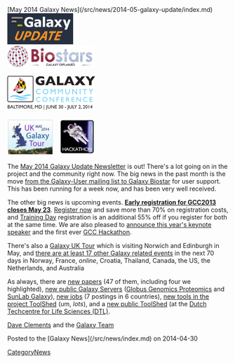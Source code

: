 <div class='newsItemHeader'>[May 2014 Galaxy News](/src/news/2014-05-galaxy-update/index.md)</div>

<div class='left'>
<a href='/src/galaxy-updates/2014-05/index.md'><img src="/src/images/logos/GalaxyUpdate200.png" alt="Galaxy Updates" width=150 /></a></div>
<div class='right'>
<a href='/src/galaxy-updates/2014-05/index.md#galaxy-biostar'><img src="/src/images/logos/GalaxyBiostar.png" alt="Galaxy Biostar" width="200" /></a><br /><br />
<a href='/src/galaxy-updates/2014-05/index.md#early-registration-closes-may-23'><img src="/src/images/logos/GCC2014LogoWide200.png" alt="GCC2014: June 30 - July 2" width="200" /></a><br /><br />
<a href='/src/galaxy-updates/2014-05/index.md#uk-may-2014-galaxy-tour'><img src="/src/images/logos/UKMay2014Tour.png" alt="UK May 2014 Galaxy Tour" width="105px" /></a> &nbsp;
<a href='/src/galaxy-updates/2014-05/index.md#galaxy-hackathon-at-gcc2014'><img src="/src/images/logos/GCC2014HackLogoSquare.png" alt="GCC2014 Hackathon" width="84" /></a> 
</div>

The [May 2014 Galaxy Update Newsletter](/src/galaxy-updates/2014-05/index.md) is out!  There's a lot going on in the project and the community right now.  The big news in the past month is the move [from the Galaxy-User mailing list to Galaxy Biostar](/src/galaxy-updates/2014-05/index.md#galaxy-biostar) for user support.  This has been running for a week now, and has been very well received.  

The other big news is upcoming events.  **[Early registration for GCC2013 closes May 23](/src/galaxy-updates/2014-05/index.md#gcc2014-june-30---july-2-baltimore)**.  [Register now](/src/events/gcc2014/register/index.md) and save more than 70% on registration costs, and [Training Day](/src/events/gcc2014/training-day/index.md) registration is an additional 55% off if you register for both at the same time.  We are also pleased to [announce this year's keynote speaker](/src/galaxy-updates/2014-05/index.md#keynote-speaker-steven-salzberg) and the first ever [GCC Hackathon](/src/galaxy-updates/2014-05/index.md#galaxy-hackathon-at-gcc2014).  

There's also a [Galaxy UK Tour](/src/galaxy-updates/2014-05/index.md#uk-may-2014-galaxy-tour) which is visiting Norwich and Edinburgh in May, and [there are at least 17 other Galaxy related events](/src/galaxy-updates/2014-05/index.md#other-events) in the next 70 days in Norway, France, *online*, Croatia, Thailand, Canada, the US, the Netherlands, and Australia

As always, there are [new papers](/src/galaxy-updates/2014-05/index.md#new-papers) (47 of them, including four we highlighted), [new public Galaxy Servers](/src/galaxy-updates/2014-05/index.md#new-public-servers) ([Globus Genomics Proteomics](/src/galaxy-updates/2014-05/index.md#globus-genomics-proteomics) and [SunLab Galaxy](/src/galaxy-updates/2014-05/index.md#sunlab)), [new jobs](/src/galaxy-updates/2014-05/index.md#whos-hiring) (7 postings in 6 countries), [new tools in the project ToolShed](/src/galaxy-updates/2014-05/index.md#galaxy_project_toolshed_new_repositories) (um, *lots*), and a [new public ToolShed](/src/galaxy-updates/2014-05/index.md#new-public-toolsheds) (at the [Dutch Techcentre for Life Sciences (DTL)](http://www.dtls.nl/dtl/).

[Dave Clements](/src/dave-clements/index.md) and the [Galaxy Team](/src/galaxy-team/index.md)

<div class='newsItemFooter'>Posted to the [Galaxy News](/src/news/index.md) on 2014-04-30</div>

[CategoryNews](/src/category-news/index.md)
